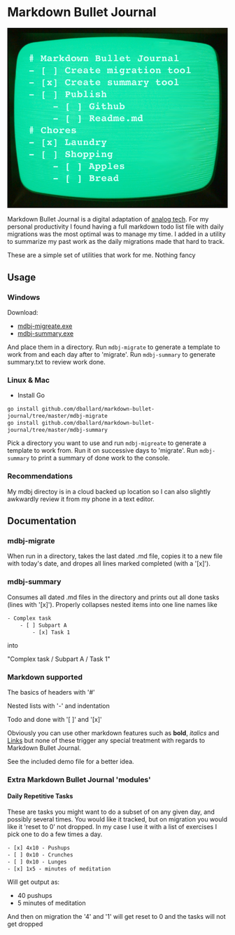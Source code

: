 # Markdown Bullet Journal

![Markdown Bullet Journal Logo](https://github.com/dballard/markdown-bullet-journal/raw/master/Markdown-Bullet-Journal.png "Markdown Bullet Journal Logo")

Markdown Bullet Journal is a digital adaptation of [analog tech](http://bulletjournal.com/). For my personal productivity I found having a full markdown todo list file with daily migrations was the most optimal was to manage my time. I added in a utility to summarize my past work as the daily migrations made that hard to track.

These are a simple set of utilities that work for me. Nothing fancy

## Usage

### Windows

Download:

- [mdbj-migreate.exe](https://www.danballard.com/resources/mdbj/mdbj-summary.exe)
- [mdbj-summary.exe](https://www.danballard.com/resources/mdbj/mdbj-migrate.exe)

And place them in a directory. Run `mdbj-migrate` to generate a template to work from and each day after to 'migrate'. Run `mdbj-summary` to generate summary.txt to review work done.

### Linux & Mac

- Install Go

```
go install github.com/dballard/markdown-bullet-journal/tree/master/mdbj-migrate
go install github.com/dballard/markdown-bullet-journal/tree/master/mdbj-summary
```

Pick a directory you want to use and run `mdbj-migreate` to generate a template to work from. Run it on successive days to 'migrate'. Run `mdbj-summary` to print a summary of done work to the console.

### Recommendations

My mdbj directoy is in a cloud backed up location so I can also slightly awkwardly review it from my phone in a text editor.

## Documentation

### mdbj-migrate

When run in a directory, takes the last dated .md file, copies it to a new file with today's date, and dropes all lines marked completed (with a '[x]').

### mdbj-summary

Consumes all dated .md files in the directory and prints out all done tasks (lines with '[x]'). Properly collapses nested items into one line names like

```
- Complex task
    - [ ] Subpart A
        - [x] Task 1
```

into

"Complex task / Subpart A / Task 1"

### Markdown supported

The basics of headers with '#'

Nested lists with '-' and indentation

Todo and done with '[ ]' and '[x]'

Obviously you can use other markdown features such as **bold**, *italics* and [Links](https://guides.github.com/features/mastering-markdown/) but none of these trigger any special treatment with regards to Markdown Bullet Journal.

See the included demo file for a better idea.

### Extra Markdown Bullet Journal 'modules'

#### Daily Repetitive Tasks

These are tasks you might want to do a subset of on any given day, and possibly several times. You would like it tracked, but on migration you would like it 'reset to 0' not dropped. In my case I use it with a list of exercises I pick one to do a few times a day.

```
- [x] 4x10 - Pushups
- [ ] 0x10 - Crunches
- [ ] 0x10 - Lunges
- [x] 1x5 - minutes of meditation
```

Will get output as:

- 40 pushups
- 5 minutes of meditation

And then on migration the '4' and '1' will get reset to 0 and the tasks will not get dropped

